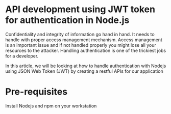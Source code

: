# API development using JWT token for authentication in Node.js

Confidentiality and integrity of information go hand in hand. It needs to handle with proper access management mechanism. Access management is an important issue and if not handled properly you might lose all your resources to the attacker. Handling authentication is one of the trickiest jobs for a developer.

In this article, we will be looking at how to handle authentication with Nodejs using JSON Web Token (JWT) by creating a restful APIs for our application

# Pre-requisites

Install Nodejs and npm on your workstation

